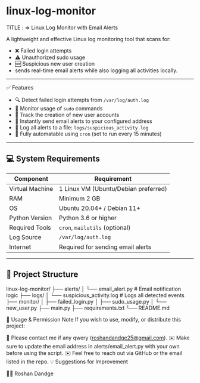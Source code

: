# linux-log-monitor


TITLE : => Linux Log Monitor with Email Alerts

A lightweight and effective Linux log monitoring tool that scans for:

- ❌ Failed login attempts  
- ⚠️ Unauthorized sudo usage  
- 🆕 Suspicious new user creation  
- sends real-time email alerts while also logging all activities locally.

---

 ✅ Features
- 🔍 Detect failed login attempts from `/var/log/auth.log`
- 🔐 Monitor usage of `sudo` commands
- 👤 Track the creation of new user accounts
- 📧 Instantly send email alerts to your configured address
- 📝 Log all alerts to a file: `logs/suspicious_activity.log`
- 🔁 Fully automatable using `cron` (set to run every 15 minutes)

---

## 💻 System Requirements

| Component         | Requirement                          |
|------------------|--------------------------------------|
| Virtual Machine   | 1 Linux VM (Ubuntu/Debian preferred) |
| RAM               | Minimum 2 GB                         |
| OS                | Ubuntu 20.04+ / Debian 11+           |
| Python Version    | Python 3.6 or higher                 |
| Required Tools    | `cron`, `mailutils` (optional)       |
| Log Source        | `/var/log/auth.log`                  |
| Internet          | Required for sending email alerts    |

---
## 📁 Project Structure

linux-log-monitor/
├── alerts/
│ └── email_alert.py # Email notification logic
├── logs/
│ └── suspicious_activity.log # Logs all detected events
├── monitor/
│ ├── failed_login.py 
│ ├── sudo_usage.py 
│ └── new_user.py 
├── main.py 
├── requirements.txt 
└── README.md 


🙏 Usage & Permission Note
If you wish to use, modify, or distribute this project:

📧 Please contact me if any qwery (roshandandge25@gmail.com).
✉️ Make sure to update the email address in alerts/email_alert.py with your own before using the script.
✉️ Feel free to reach out via GitHub or the email listed in the repo.
💡 Suggestions for Improvement

👨‍💻 Roshan Dandge
